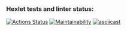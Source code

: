 ### Hexlet tests and linter status:
[![Actions Status](https://github.com/dmitryShirokov2098/frontend-project-44/workflows/hexlet-check/badge.svg)](https://github.com/dmitryShirokov2098/frontend-project-44/actions)
[![Maintainability](https://api.codeclimate.com/v1/badges/ee52da672b8d72d292a5/maintainability)](https://codeclimate.com/github/dmitryShirokov2098/frontend-project-44/maintainability)
[![asciicast](https://asciinema.org/a/fMEJTb9A9P0uYrnr0H8tBHrkJ.svg)](https://asciinema.org/a/fMEJTb9A9P0uYrnr0H8tBHrkJ)
